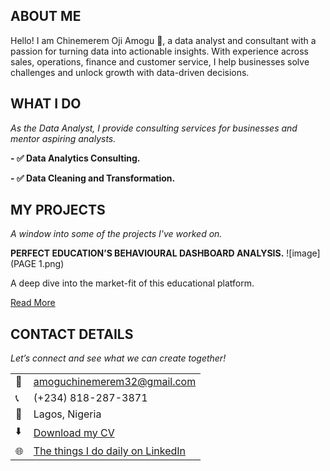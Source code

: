## ABOUT ME
Hello! I am Chinemerem Oji Amogu 👴, a data analyst and consultant with a passion for turning data into actionable insights. With experience across sales, operations, finance and customer service, I help businesses solve challenges and unlock growth with data-driven decisions.


## WHAT I DO

*As the Data Analyst, I provide consulting services for businesses and mentor aspiring analysts.*

**- ✅ Data Analytics Consulting.** 

**- ✅ Data Cleaning and Transformation.**

## MY PROJECTS 

*A window into some of the projects I've worked on.*

**PERFECT EDUCATION’S BEHAVIOURAL DASHBOARD ANALYSIS.**
![image](PAGE 1.png)

A deep dive into the market-fit of this educational platform.


[Read More](https://medium.com/@AmoguChinemeremOji/perfect-educations-behavioural-dashboard-analysis-47f5203fa5d6)


## CONTACT DETAILS

*Let’s connect and see what we can create together!*
<table>
  <tbody>
    <tr>
      <td>📧</td>
      <td><a href="mailto:amoguchinemerem32@gmail.com">amoguchinemerem32@gmail.com</a></td>
    </tr>
    <tr>
      <td>📞</td>
      <td>(+234) 818-287-3871</td>
    </tr>
    <tr>
      <td>📍</td>
      <td>Lagos, Nigeria</td>
    </tr>
    <tr>
      <td>⬇️</td>
      <td><a href="Chinemerem's Professional CV Resume.pdf">Download my CV</a></td>
    </tr>
    <tr>
      <td>🌐</td>
      <td><a href="www.linkedin.com/in/chinemerem-amogu/">The things I do daily on LinkedIn</a></td>
    </tr>
    <tr>
    </tr>
  </tbody>
</table>

